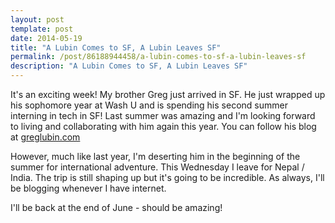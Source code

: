 ```yaml
---
layout: post
template: post
date: 2014-05-19
title: "A Lubin Comes to SF, A Lubin Leaves SF"
permalink: /post/86188944458/a-lubin-comes-to-sf-a-lubin-leaves-sf
description: "A Lubin Comes to SF, A Lubin Leaves SF"
---
```

It's an exciting week! My brother Greg just arrived in SF. He just wrapped up his sophomore year at Wash U and is spending his second summer interning in tech in SF! Last summer was amazing and I'm looking forward to living and collaborating with him again this year. You can follow his blog at [greglubin.com](greglubin.com)

However, much like last year, I'm deserting him in the beginning of the summer for international adventure. This Wednesday I leave for Nepal / India. The trip is still shaping up but it's going to be incredible. As always, I'll be blogging whenever I have internet.

I'll be back at the end of June - should be amazing!